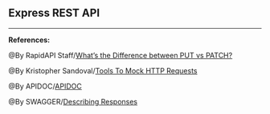 ## **Express REST API**





-----------------------------------------------

**References:**

@By RapidAPI Staff/[What’s the Difference between PUT vs PATCH?](https://rapidapi.com/blog/put-vs-patch/)

@By Kristopher Sandoval/[Tools To Mock HTTP Requests](https://nordicapis.com/10-tools-to-mock-http-requests/)

@By APIDOC/[APIDOC](https://apidocjs.com/)

@By SWAGGER/[Describing Responses](https://swagger.io/docs/specification/2-0/describing-responses/)
